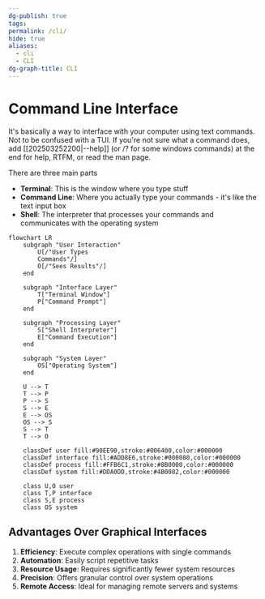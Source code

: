 ```yaml
---
dg-publish: true
tags: 
permalink: /cli/
hide: true
aliases:
  - cli
  - CLI
dg-graph-title: CLI
---
```

# Command Line Interface
It's basically a way to interface with your computer using text commands. Not to be confused with a TUI. If you're not sure what a command does, add [[202503252200|--help]] (or /? for some windows commands) at the end for help, RTFM, or read the man page.

There are three main parts

- **Terminal**: This is the window where you type stuff
- **Command Line**: Where you actually type your commands - it's like the text input box
- **Shell**: The interpreter that processes your commands and communicates with the operating system

```mermaid
flowchart LR
    subgraph "User Interaction"
        U[/"User Types
        Commands"/]
        O[/"Sees Results"/]
    end
    
    subgraph "Interface Layer"
        T["Terminal Window"]
        P["Command Prompt"]
    end
    
    subgraph "Processing Layer"
        S["Shell Interpreter"]
        E["Command Execution"]
    end
    
    subgraph "System Layer"
        OS["Operating System"]
    end
    
    U --> T
    T --> P
    P --> S
    S --> E
    E --> OS
    OS --> S
    S --> T
    T --> O
    
    classDef user fill:#90EE90,stroke:#006400,color:#000000
    classDef interface fill:#ADD8E6,stroke:#000080,color:#000000
    classDef process fill:#FFB6C1,stroke:#8B0000,color:#000000
    classDef system fill:#DDA0DD,stroke:#4B0082,color:#000000
    
    class U,O user
    class T,P interface
    class S,E process
    class OS system
```

## Advantages Over Graphical Interfaces

1. **Efficiency**: Execute complex operations with single commands
2. **Automation**: Easily script repetitive tasks
3. **Resource Usage**: Requires significantly fewer system resources
4. **Precision**: Offers granular control over system operations
5. **Remote Access**: Ideal for managing remote servers and systems

